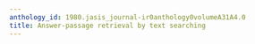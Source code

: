```yaml
---
anthology_id: 1980.jasis_journal-ir0anthology0volumeA31A4.0
title: Answer-passage retrieval by text searching
---
```

